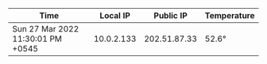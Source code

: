 | Time     | Local IP | Public IP | Temperature |
| ----------- | ----------- | ----------- | ----------- |
| Sun 27 Mar 2022 11:30:01 PM +0545      | 10.0.2.133     | 202.51.87.33  | 52.6° |
